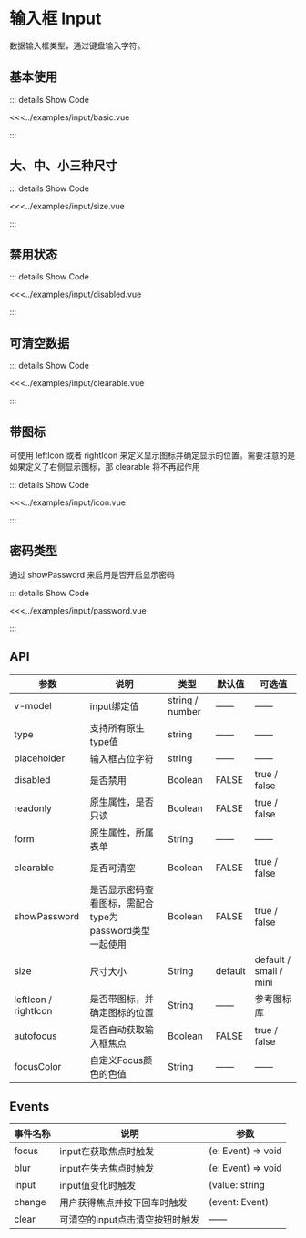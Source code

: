 # 输入框 Input


数据输入框类型，通过键盘输入字符。

## 基本使用

<input-basic />

::: details Show Code

<<<../examples/input/basic.vue

:::

## 大、中、小三种尺寸

<input-size />

::: details Show Code

<<<../examples/input/size.vue

:::

## 禁用状态

<input-disabled />

::: details Show Code

<<<../examples/input/disabled.vue

:::

## 可清空数据

<input-clearable />

::: details Show Code

<<<../examples/input/clearable.vue

:::

## 带图标

可使用 leftIcon 或者 rightIcon 来定义显示图标并确定显示的位置。需要注意的是如果定义了右侧显示图标，那 clearable 将不再起作用

<input-icon />

::: details Show Code

<<<../examples/input/icon.vue

:::

## 密码类型

通过 showPassword 来启用是否开启显示密码

<input-password />

::: details Show Code

<<<../examples/input/password.vue

:::

## API

参数 | 说明 | 类型 | 默认值 | 可选值
-- | -- | -- | -- | --
v-model	|	input绑定值	|	string / number	|	——	|	——
type	|	支持所有原生type值	|	string	|	——	|	——
placeholder	|	输入框占位字符	|	string	|	——	|	——
disabled	|	是否禁用	|	Boolean	|	FALSE	|	true / false
readonly	|	原生属性，是否只读	|	Boolean	|	FALSE	|	true / false
form	|	原生属性，所属表单	|	String	|	——	|	——
clearable	|	是否可清空	|	Boolean	|	FALSE	|	true / false
showPassword	|	是否显示密码查看图标，需配合type为password类型一起使用	|	Boolean	|	FALSE	|	true / false
size	|	尺寸大小	|	String	|	default	|	default / small / mini
leftIcon / rightIcon	|	是否带图标，并确定图标的位置	|	String	|	——	|	参考图标库
autofocus	|	是否自动获取输入框焦点	|	Boolean	|	FALSE	|	true / false
focusColor	|	自定义Focus颜色的色值	|	String	|	——	|	——

## Events

事件名称 | 说明 | 参数
-- | -- | --
focus | input在获取焦点时触发 | (e: Event) => void
blur | input在失去焦点时触发 | (e: Event) => void
 input |input值变化时触发 |(value: string | number)
 change | 用户获得焦点并按下回车时触发 | (event: Event)
 clear | 可清空的input点击清空按钮时触发 | —— 
